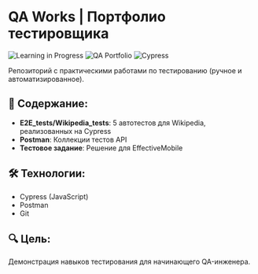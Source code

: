 # QA Works | Портфолио тестировщика

![Learning in Progress](https://img.shields.io/badge/status-learning-blue) 
![QA Portfolio](https://img.shields.io/badge/QA-Portfolio-green)
![Cypress](https://img.shields.io/badge/Cypress-5%20tests-yellow)

Репозиторий с практическими работами по тестированию (ручное и автоматизированное).

## 📂 Содержание:
- **E2E_tests/Wikipedia_tests**: 5 автотестов для Wikipedia, реализованных на Cypress
- **Postman**: Коллекции тестов API
- **Тестовое задание**: Решение для EffectiveMobile

## 🛠 Технологии:
- Cypress (JavaScript)
- Postman
- Git

## 🔍 Цель:
Демонстрация навыков тестирования для начинающего QA-инженера.

